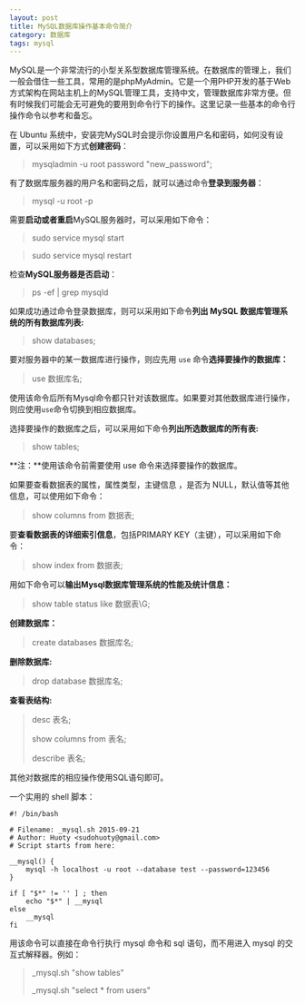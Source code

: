 ```yaml
---
layout: post
title: MySQL数据库操作基本命令简介
category: 数据库
tags: mysql
---
```


MySQL是一个非常流行的小型关系型数据库管理系统。在数据库的管理上，我们一般会借住一些工具，常用的是phpMyAdmin。它是一个用PHP开发的基于Web方式架构在网站主机上的MySQL管理工具，支持中文，管理数据库非常方便。但有时候我们可能会无可避免的要用到命令行下的操作。这里记录一些基本的命令行操作命令以参考和备忘。

在 Ubuntu 系统中，安装完MySQL时会提示你设置用户名和密码，如何没有设置，可以采用如下方式**创建密码**：

> mysqladmin -u root password "new_password";

有了数据库服务器的用户名和密码之后，就可以通过命令**登录到服务器**：

> mysql -u root -p

需要**启动或者重启**MySQL服务器时，可以采用如下命令：

> sudo service mysql start

> sudo service mysql restart

检查**MySQL服务器是否启动**：

> ps -ef | grep mysqld

如果成功通过命令登录数据库，则可以采用如下命令**列出 MySQL 数据库管理系统的所有数据库列表:**

> show databases;

要对服务器中的某一数据库进行操作，则应先用 `use` 命令**选择要操作的数据库：**

> use 数据库名;

使用该命令后所有Mysql命令都只针对该数据库。如果要对其他数据库进行操作，则应使用`use`命令切换到相应数据库。

选择要操作的数据库之后，可以采用如下命令**列出所选数据库的所有表:**

> show tables;

**注：**使用该命令前需要使用 use 命令来选择要操作的数据库。

如果要查看数据表的属性，属性类型，主键信息 ，是否为 NULL，默认值等其他信息，可以使用如下命令：

> show columns from 数据表;

要**查看数据表的详细索引信息**，包括PRIMARY KEY（主键），可以采用如下命令：

> show index from 数据表;

用如下命令可以**输出Mysql数据库管理系统的性能及统计信息：**

> show table status like 数据表\G;

**创建数据库：**

> create databases 数据库名;

**删除数据库:**

> drop database 数据库名;

**查看表结构:**

> desc 表名;
>
> show columns from 表名;
>
> describe 表名;

其他对数据库的相应操作使用SQL语句即可。

一个实用的 shell 脚本：

```
#! /bin/bash

# Filename: _mysql.sh 2015-09-21
# Author: Huoty <sudohuoty@gmail.com>
# Script starts from here:

__mysql() {
    mysql -h localhost -u root --database test --password=123456
}

if [ "$*" != '' ] ; then
    echo "$*" | __mysql
else
    __mysql
fi
```

用该命令可以直接在命令行执行 mysql 命令和 sql 语句，而不用进入 mysql 的交互式解释器。例如：

> _mysql.sh "show tables"
> 
> _mysql.sh "select * from users"
